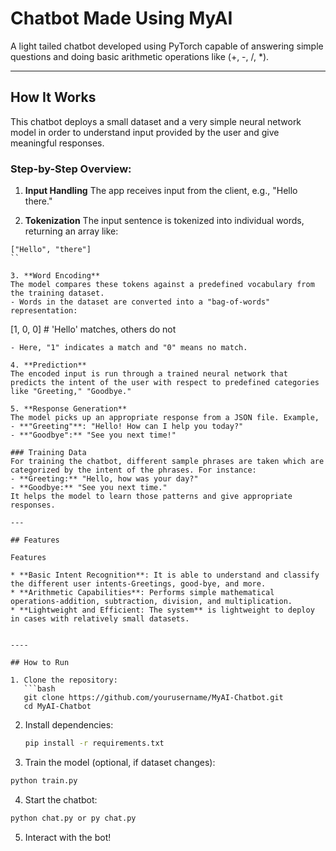 # Chatbot Made Using MyAI
A light tailed chatbot developed using PyTorch capable of answering simple questions and doing basic arithmetic operations like (+, -, /, *).

---
## How It Works

This chatbot deploys a small dataset and a very simple neural network model in order to understand input provided by the user and give meaningful responses.

### Step-by-Step Overview:

1. **Input Handling**
The app receives input from the client, e.g., "Hello there."

2. **Tokenization**
The input sentence is tokenized into individual words, returning an array like:
```
["Hello", "there"]
``

3. **Word Encoding**
The model compares these tokens against a predefined vocabulary from the training dataset.
- Words in the dataset are converted into a "bag-of-words" representation:
```
[1, 0, 0] # 'Hello' matches, others do not
```
- Here, "1" indicates a match and "0" means no match.

4. **Prediction**
The encoded input is run through a trained neural network that predicts the intent of the user with respect to predefined categories like "Greeting," "Goodbye."

5. **Response Generation**
The model picks up an appropriate response from a JSON file. Example,
- **"Greeting"**: "Hello! How can I help you today?"
- **"Goodbye":** "See you next time!"

### Training Data
For training the chatbot, different sample phrases are taken which are categorized by the intent of the phrases. For instance:
- **Greeting:** "Hello, how was your day?"
- **Goodbye:** "See you next time."
It helps the model to learn those patterns and give appropriate responses.

---

## Features

Features

* **Basic Intent Recognition**: It is able to understand and classify the different user intents-Greetings, good-bye, and more.
* **Arithmetic Capabilities**: Performs simple mathematical operations-addition, subtraction, division, and multiplication.
* **Lightweight and Efficient: The system** is lightweight to deploy in cases with relatively small datasets.
 
 
----
 
## How to Run

1. Clone the repository:
   ```bash
   git clone https://github.com/yourusername/MyAI-Chatbot.git
   cd MyAI-Chatbot
   ```

2. Install dependencies:
   ```bash
   pip install -r requirements.txt
   ```

3. Train the model (optional, if dataset changes):
```bash
python train.py
```

4. Start the chatbot:
```bash
python chat.py or py chat.py
```

5. Interact with the bot!
